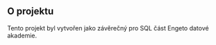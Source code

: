 <!-- O PROJEKTU -->
## O projektu

Tento projekt byl vytvořen jako závěrečný pro SQL část Engeto datové akademie. 
